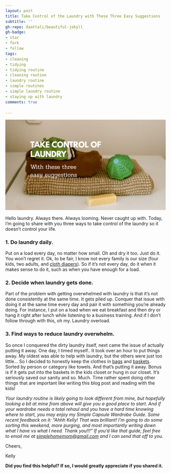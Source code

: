 ```yaml
---
layout: post
title: Take Control of the Laundry with These Three Easy Suggestions
subtitle: ''
gh-repo: daattali/beautiful-jekyll
gh-badge:
- star
- fork
- follow
tags:
- cleaning
- tidying
- tidying routine
- cleaning routine
- laundry routine
- simple routines
- simple laundry routine
- staying up with laundry
comments: true

---
```

![A bunch of laundry on the washer.](/uploads/20200625_113448_0000-1.png "washer")

Hello laundry. Always there. Always looming. Never caught up with. Today, I’m going to share with you three ways to take control of the laundry so it doesn’t control your life.

### 1. Do laundry daily.

Put on a load every day, no matter how small. Oh and dry it too. Just do it. You won’t regret it. Ok, to be fair, I know not every family is our size (four kids, two adults, and [cloth diapers](https://amzn.to/3gcNtEN)). So if it’s not every day, do it when it makes sense to do it, such as when you have enough for a load.

### 2. Decide when laundry gets done.

Part of the problem with getting overwhelmed with laundry is that it’s not done consistently at the same time. It gets piled up. Conquer that issue with doing it at the same time every day and pair it with something you’re already doing. For instance, I put on a load when we eat breakfast and then dry or hang it right after lunch while listening to a business training. And if I don’t follow through with this, oh my. Laundry overload.

### 3. Find ways to reduce laundry overwhelm.

So once I conquered the dirty laundry itself, next came the issue of actually putting it away. One day, I timed myself.. It took over an hour to put things away. My oldest was able to help with laundry, but the others were just too little… So I decided to honestly keep the clothes in [bags](https://amzn.to/2CA1tKk) and [baskets](https://amzn.to/3fRyf86). Sorted by person or category like towels. And that’s putting it away. Bonus is if it gets put into the baskets in the kids closet or hung in our closet. It’s seriously saved our sanity and so. Much. Time rather spent doing other things that are important like writing this blog post and reading with the kids!

_Your laundry routine is likely going to look different from mine, but hopefully looking a bit at mine from above will give you a good place to start. And if your wardrobe needs a total rehaul and you have a hard time knowing where to start, you may enjoy my Simple Capsule Wardrobe Guide. Some recent feedback on it: “Ahhh Kelly! That was brilliant! I’m going to do some sorting this weekend, more purging, and most importantly writing down what I have vs what I need. Thank you!!!” If you’d like that guide, feel free to email me at_ [_simplehomemom@gmail.com_](mailto:eastcoastkellyb@gmail.com) _and I can send that off to you._

Cheers,

Kelly

**Did you find this helpful? If so, I would greatly appreciate if you shared it.**